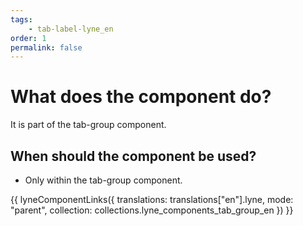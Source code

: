 ```yaml
---
tags: 
    - tab-label-lyne_en
order: 1
permalink: false
---
```


# What does the component do?
It is part of the tab-group component.

## When should the component be used?
* Only within the tab-group component.

{{ lyneComponentLinks({
  translations: translations["en"].lyne,
  mode: "parent",
  collection: collections.lyne_components_tab_group_en
}) }}
